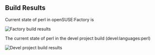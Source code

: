 
## Build Results

Current state of perl in openSUSE:Factory is

![Factory build results](https://br.opensuse.org/status/openSUSE:Factory/perl-Mojolicious-Plugin-OpenAPI/standard)

The current state of perl in the devel project build (devel:languages:perl)

![Devel project build results](https://br.opensuse.org/status/devel:languages:perl/perl-Mojolicious-Plugin-OpenAPI)


